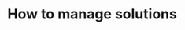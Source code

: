 # How to manage solutions

<!-- A placeholder topic that might just be overlapping on https://docs.microsoft.com/en-us/dynamics365/customer-engagement/developer/maintain-managed-solutions 

-->
